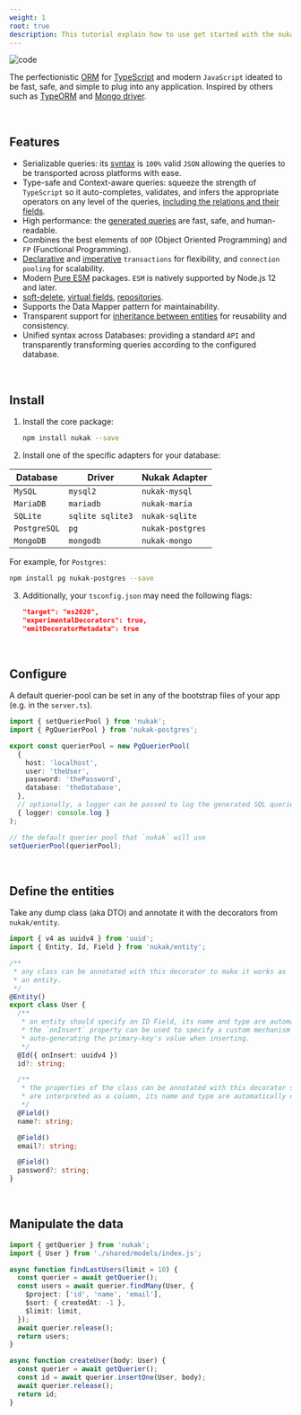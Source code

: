 ```yaml
---
weight: 1
root: true
description: This tutorial explain how to use get started with the nukak orm.
---
```


![code](/code.webp 'code')

The perfectionistic [ORM](https://en.wikipedia.org/wiki/Object%E2%80%93relational_mapping) for [TypeScript](http://www.typescriptlang.org) and modern `JavaScript` ideated to be fast, safe, and simple to plug into any application. Inspired by others such as [TypeORM](https://typeorm.io) and [Mongo driver](https://www.mongodb.com/docs/drivers/node/current/fundamentals/crud/query-document/).

&nbsp;

## Features

- Serializable queries: its [syntax](https://nukak.org/docs/querying-logical-operators) is `100%` valid `JSON` allowing the queries to be transported across platforms with ease.
- Type-safe and Context-aware queries: squeeze the strength of `TypeScript` so it auto-completes, validates, and infers the appropriate operators on any level of the queries, [including the relations and their fields](https://www.nukak.org/docs/querying-relations).
- High performance: the [generated queries](https://www.nukak.org/docs/querying-logical-operators) are fast, safe, and human-readable.
- Combines the best elements of `OOP` (Object Oriented Programming) and `FP` (Functional Programming).
- [Declarative](https://nukak.org/docs/transactions-declarative) and [imperative](https://nukak.org/docs/transactions-imperative) `transactions` for flexibility, and `connection pooling` for scalability.
- Modern [Pure ESM](https://gist.github.com/sindresorhus/a39789f98801d908bbc7ff3ecc99d99c) packages. `ESM` is natively supported by Node.js 12 and later.
- [soft-delete](https://nukak.org/docs/entities-soft-delete), [virtual fields](https://nukak.org/docs/entities-virtual-fields), [repositories](https://nukak.org/docs/querying-repository).
- Supports the Data Mapper pattern for maintainability.
- Transparent support for [inheritance between entities](https://nukak.org/docs/entities-inheritance) for reusability and consistency.
- Unified syntax across Databases: providing a standard `API` and transparently transforming queries according to the configured database.

&nbsp;

## Install

1. Install the core package:

   ```sh
   npm install nukak --save
   ```

2. Install one of the specific adapters for your database:

| Database     | Driver           | Nukak Adapter    |
| ------------ | ---------------- | ---------------- |
| `MySQL`      | `mysql2`         | `nukak-mysql`    |
| `MariaDB`    | `mariadb`        | `nukak-maria`    |
| `SQLite`     | `sqlite sqlite3` | `nukak-sqlite`   |
| `PostgreSQL` | `pg`             | `nukak-postgres` |
| `MongoDB`    | `mongodb`        | `nukak-mongo`    |

For example, for `Postgres`:

```sh
npm install pg nukak-postgres --save
```

3. Additionally, your `tsconfig.json` may need the following flags:

   ```json
   "target": "es2020",
   "experimentalDecorators": true,
   "emitDecoratorMetadata": true
   ```

&nbsp;

## Configure

A default querier-pool can be set in any of the bootstrap files of your app (e.g. in the `server.ts`).

```ts
import { setQuerierPool } from 'nukak';
import { PgQuerierPool } from 'nukak-postgres';

export const querierPool = new PgQuerierPool(
  {
    host: 'localhost',
    user: 'theUser',
    password: 'thePassword',
    database: 'theDatabase',
  },
  // optionally, a logger can be passed to log the generated SQL queries
  { logger: console.log }
);

// the default querier pool that `nukak` will use
setQuerierPool(querierPool);
```

&nbsp;

## Define the entities

Take any dump class (aka DTO) and annotate it with the decorators from `nukak/entity`.

```ts
import { v4 as uuidv4 } from 'uuid';
import { Entity, Id, Field } from 'nukak/entity';

/**
 * any class can be annotated with this decorator to make it works as
 * an entity.
 */
@Entity()
export class User {
  /**
   * an entity should specify an ID Field, its name and type are automatically detected.
   * the `onInsert` property can be used to specify a custom mechanism for
   * auto-generating the primary-key's value when inserting.
   */
  @Id({ onInsert: uuidv4 })
  id?: string;

  /**
   * the properties of the class can be annotated with this decorator so they
   * are interpreted as a column, its name and type are automatically detected.
   */
  @Field()
  name?: string;

  @Field()
  email?: string;

  @Field()
  password?: string;
}
```

&nbsp;

## Manipulate the data

```ts
import { getQuerier } from 'nukak';
import { User } from './shared/models/index.js';

async function findLastUsers(limit = 10) {
  const querier = await getQuerier();
  const users = await querier.findMany(User, {
    $project: ['id', 'name', 'email'],
    $sort: { createdAt: -1 },
    $limit: limit,
  });
  await querier.release();
  return users;
}

async function createUser(body: User) {
  const querier = await getQuerier();
  const id = await querier.insertOne(User, body);
  await querier.release();
  return id;
}
```
